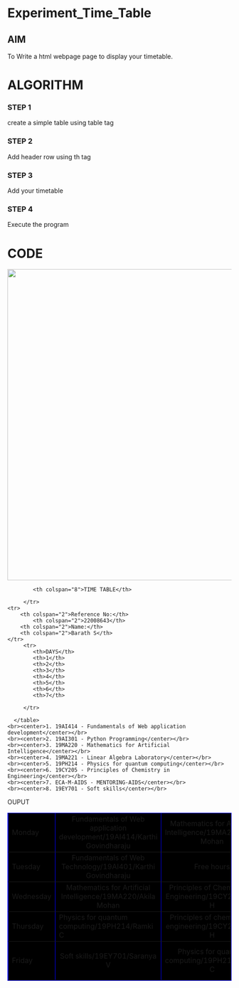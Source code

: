 # Experiment_Time_Table

## AIM
To Write a html webpage page to display your timetable.

# ALGORITHM
### STEP 1
create a simple table using table tag
### STEP 2
Add header row using th tag
### STEP 3
Add your timetable
### STEP 4
Execute the program

# CODE

<!DOCTYPE html>
<html>

   <head>
      <title>TIME TABLE</title>
   </head>

   <body>
	<center><img src="logo.png" width="700" length="1350"></img></center>
      <table border = "1" cellspacing="1" bordercolor="blue" bgcolor="black">
         <tr>
	     	
            <th colspan="8">TIME TABLE</th>

         </tr>
	<tr>
		<th colspan="2">Reference No:</th>
        	<th colspan="2">22008643</th>
		<th colspan="2">Name:</th>
		<th colspan="2">Barath S</th>
	</tr>
         <tr>
            <th>DAYS</th>
            <th>1</th>
            <th>2</th>
            <th>3</th>
            <th>4</th>
            <th>5</th>
            <th>6</th>
            <th>7</th>
           
         </tr>
       
 
  <tr>
             <td>Monday</td>
             <td colspan="2"><center>	Fundamentals of Web application development/19AI414/Karthi Govindharaju</center></td>
             <td colspan="2"><center>Mathematics for Artificial Intelligence/19MA220/Akila Mohan</center></td>
             <td><center>LUNCH BREAK</center></td>
             <td colspan="2"><center>Free hours</center></td>
</tr>
<tr>
             <td>Tuesday</td>
             <td colspan="2"><center>Fundamentals of Web Technology/19AI401/Karthi Govindharaju</center></td>
             <td colspan="2"><center>Free hours</center></td></center>
             <td><centre>Mentoring/ECA-M-AIDS/Akila Mohan</centre></td>
             <td colspan="2"<center>Python Programming/19AI301/Akila Mohan</center></td>
</tr>
<tr>
             <td>Wednesday</td>
             <td colspan="2"><center>Mathematics for Artificial Intelligence/19MA220/Akila Mohan</center></td>
             <td colspan="2"><center>Principles of Chemistry in Engineering/19CY205/Dolli H</center></td>
             <td><center>LUNCH BREAK</center></td>
             <td colspan="2"><center>Mime theatre art/19EN608/Vasanth B </center></td>
</tr>
  <tr>
             <td>Thursday</td>
             <td colspan="2"<center>Physics for quantum computing/19PH214/Ramki C</center></td>
             <td colspan="2"><center>Principles of chemistry in engineering/19CY205/Dolli H</center></td>
             <td><center>Lunch Break</center></td>
             <td colspan="2"><center>Python Programming/19AI301/Akila Mohan</center></td></center>
</tr>
<tr>
             <td>Friday</td>
             <td colspan="2"><center>Soft skills/19EY701/Saranya V</center></td>
             <td colspan="2"><center>Physics for quantum computing/19PH214/Ramki C</center></td>
             <td><center>LUNCH BREAK</center></td>
             <td colspan="2"><center>Fundamentals of Web application development/19AI414/Karthi Govindharaju</center></td>
</tr>

 
        
      </table>
    <br><center>1. 19AI414 - Fundamentals of Web application development</center></br>
    <br><center>2. 19AI301 - Python Programming</center></br>
    <br><center>3. 19MA220 - Mathematics for Artificial Intelligence</center></br>
    <br><center>4. 19MA221 - Linear Algebra Laboratory</center></br>
    <br><center>5. 19PH214 - Physics for quantum computing</center></br>
    <br><center>6. 19CY205 - Principles of Chemistry in Engineering</center></br>
    <br><center>7. ECA-M-AIDS - MENTORING-AIDS</center></br>
    <br><center>8. 19EY701 - Soft skills</center></br>
      
     
   </body>
</html

# OUPUT
